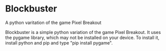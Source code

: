 Blockbuster
===========
A python varitation of the game Pixel Breakout


Blockbuster is a simple python variation of the game
Pixel Breakout. It uses the pygame library, which may
not be installed on your device. To install it, install
python and pip and type "pip install pygame".

